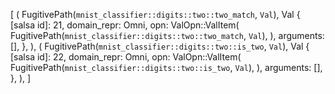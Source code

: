 [
    (
        FugitivePath(`mnist_classifier::digits::two::two_match`, `Val`),
        Val {
            [salsa id]: 21,
            domain_repr: Omni,
            opn: ValOpn::ValItem(
                FugitivePath(`mnist_classifier::digits::two::two_match`, `Val`),
            ),
            arguments: [],
        },
    ),
    (
        FugitivePath(`mnist_classifier::digits::two::is_two`, `Val`),
        Val {
            [salsa id]: 22,
            domain_repr: Omni,
            opn: ValOpn::ValItem(
                FugitivePath(`mnist_classifier::digits::two::is_two`, `Val`),
            ),
            arguments: [],
        },
    ),
]